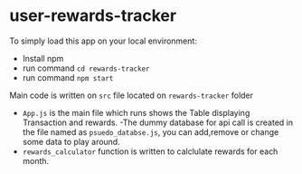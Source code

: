 # user-rewards-tracker

To simply load this app on your local environment: 
- Install npm 
- run command `cd rewards-tracker`
- run command `npm start`

Main code is written on `src` file located on `rewards-tracker` folder
- `App.js` is the main file which runs shows the Table displaying Transaction and rewards.
-The dummy database for api call is created in the file named as `psuedo_databse.js`, you can add,remove or change some data to play around. 
- `rewards_calculator` function is written to calclulate rewards for each month. 
